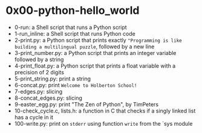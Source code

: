 # 0x00-python-hello\_world

* 0-run: a Shell script that runs a Python script
* 1-run\_inline: a Shell script that runs Python code
* 2-print.py: a Python script that prints exactly `"Programming is like building a multilingual puzzle`, followed by a new line
* 3-print\_number.py: a Python script that prints an integer variable followed by a string
* 4-print\_float.py: a Python script that prints a float variable with a precision of 2 digits
* 5-print\_string.py: print a string
* 6-concat.py: print `Welcome to Holberton School!`
* 7-edges.py: slicing
* 8-concat\_edges.py: slicing
* 9-easter\_egg.py: print "The Zen of Python", by TimPeters
* 10-check\_cycle.c, lists.h: a function in C that checks if a singly linked list has a cycle in it
* 100-write.py: print on `stderr` using function `write` from the `sys module

